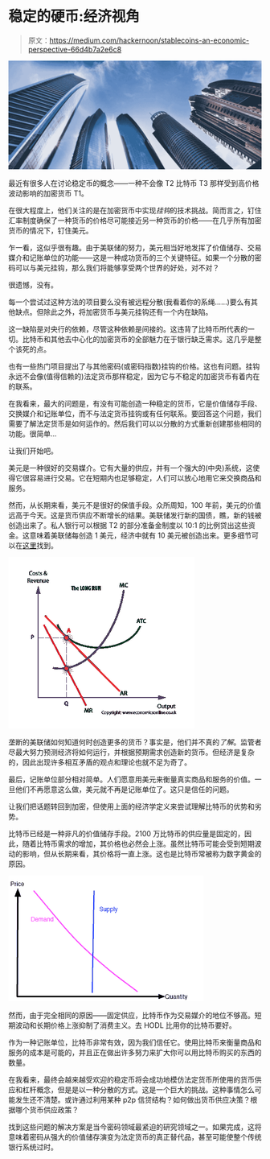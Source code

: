 # 稳定的硬币:经济视角

> 原文：<https://medium.com/hackernoon/stablecoins-an-economic-perspective-66d4b7a2e6c8>

![](img/04df78f11511ada39da012c80180469a.png)

最近有很多人在讨论稳定币的概念——一种不会像 T2 比特币 T3 那样受到高价格波动影响的加密货币 T1。

在很大程度上，他们关注的是在加密货币中实现*挂钩*的技术挑战。简而言之，钉住汇率制度确保了一种货币的价格尽可能接近另一种货币的价格——在几乎所有加密货币的情况下，钉住美元。

乍一看，这似乎很有趣。由于美联储的努力，美元相当好地发挥了价值储存、交易媒介和记账单位的功能——这是一种成功货币的三个关键特征。如果一个分散的密码可以与美元挂钩，那么我们将能够享受两个世界的好处，对不对？

很遗憾，没有。

每一个尝试过这种方法的项目要么没有被远程分散(我看着你的系绳……)要么有其他缺点。但除此之外，将加密货币与美元挂钩还有一个内在缺陷。

这一缺陷是对央行的依赖，尽管这种依赖是间接的。这违背了比特币所代表的一切。比特币和其他去中心化的加密货币的全部魅力在于银行缺乏需求。这几乎是整个该死的点。

也有一些热门项目提出了与其他密码(或密码指数)挂钩的价格。这也有问题。挂钩永远不会像(值得信赖的)法定货币那样稳定，因为它与不稳定的加密货币有着内在的联系。

在我看来，最大的问题是，有没有可能创造一种稳定的货币，它是价值储存手段、交换媒介和记账单位，而不与法定货币挂钩或有任何联系。要回答这个问题，我们需要了解法定货币是如何运作的。然后我们可以以分散的方式重新创建那些相同的功能。很简单…

让我们开始吧。

美元是一种很好的交易媒介。它有大量的供应，并有一个强大的(中央)系统，这使得它很容易进行交易。它在短期内也足够稳定，人们可以放心地用它来交换商品和服务。

然而，从长期来看，美元不是很好的保值手段。众所周知，100 年前，美元的价值远高于今天。这是货币供应不断增长的结果。美联储发行新的国债，瞧，新的钱被创造出来了。私人银行可以根据 T2 的部分准备金制度以 10:1 的比例贷出这些资金。这意味着美联储每创造 1 美元，经济中就有 10 美元被创造出来。更多细节可以在[这里](https://www.investopedia.com/articles/investing/081415/understanding-how-federal-reserve-creates-money.asp)找到。

![](img/6db5124f5213fc1eb7c97a4edd91a15e.png)

垄断的美联储如何知道何时创造更多的货币？事实是，他们并不真的*了解*。监管者尽最大努力预测经济将如何运行，并根据预期需求创造新的货币。但经济是复杂的，因此出现许多相互矛盾的观点和理论也就不足为奇了。

最后，记账单位部分相对简单。人们愿意用美元来衡量真实商品和服务的价值。一旦他们不再愿意这么做，美元就不再是记账单位了。这只是信任的问题。

让我们把话题转回到加密，但使用上面的经济学定义来尝试理解比特币的优势和劣势。

比特币已经是一种非凡的价值储存手段。2100 万比特币的供应量是固定的，因此，随着比特币需求的增加，其价格也必然会上涨。虽然比特币可能会受到短期波动的影响，但从长期来看，其价格将一直上涨。这也是比特币常被称为数字黄金的原因。

![](img/788af405e61729d0772049c756d056b1.png)

然而，由于完全相同的原因——固定供应，比特币作为交易媒介的地位不够高。短期波动和长期价格上涨抑制了消费主义。去 HODL 比用你的比特币要好。

作为一种记账单位，比特币非常有效，因为我们信任它。使用比特币来衡量商品和服务的成本是可能的，并且正在做出许多努力来扩大你可以用比特币购买的东西的数量。

在我看来，最终会越来越受欢迎的稳定币将会成功地模仿法定货币所使用的货币供应和杠杆概念，但是是以一种分散的方式。这是一个巨大的挑战。这种事情怎么可能发生还不清楚。或许通过利用某种 p2p 信贷结构？如何做出货币供应决策？根据哪个货币供应政策？

找到这些问题的解决方案是当今密码领域最紧迫的研究领域之一。如果完成，这将意味着密码从强大的价值储存演变为法定货币的真正替代品，甚至可能使整个传统银行系统过时。